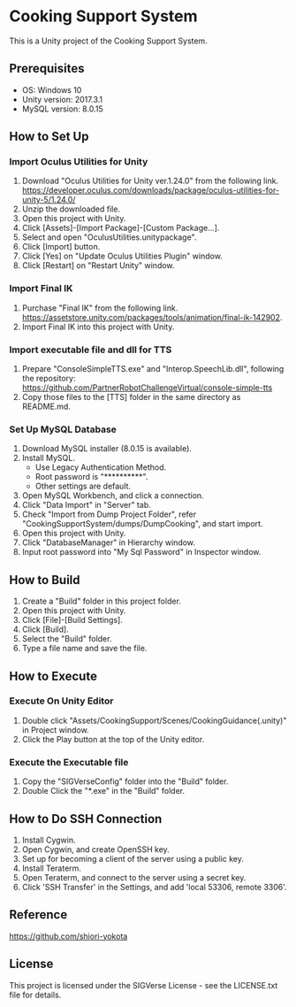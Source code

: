 # Cooking Support System

This is a Unity project of the Cooking Support System.

## Prerequisites

- OS: Windows 10
- Unity version: 2017.3.1
- MySQL version: 8.0.15


## How to Set Up

### Import Oculus Utilities for Unity

1. Download "Oculus Utilities for Unity ver.1.24.0" from the following link.  
https://developer.oculus.com/downloads/package/oculus-utilities-for-unity-5/1.24.0/
2. Unzip the downloaded file.
3. Open this project with Unity.
4. Click [Assets]-[Import Package]-[Custom Package...].
5. Select and open "OculusUtilities.unitypackage".
6. Click [Import] button.
7. Click [Yes] on "Update Oculus Utilities Plugin" window.
8. Click [Restart] on "Restart Unity" window.


### Import Final IK

1. Purchase "Final IK" from the following link.  
https://assetstore.unity.com/packages/tools/animation/final-ik-142902. 
2. Import Final IK into this project with Unity.


### Import executable file and dll for TTS
1. Prepare "ConsoleSimpleTTS.exe" and "Interop.SpeechLib.dll", following the repository: https://github.com/PartnerRobotChallengeVirtual/console-simple-tts
2. Copy those files to the [TTS] folder in the same directory as README.md.


### Set Up MySQL Database

1. Download MySQL installer (8.0.15 is available).
2. Install MySQL.
	- Use Legacy Authentication Method.
	- Root password is "**********".
	- Other settings are default.
3. Open MySQL Workbench, and click a connection.
4. Click "Data Import" in "Server" tab.
5. Check "Import from Dump Project Folder", refer "CookingSupportSystem/dumps/DumpCooking", and start import.
6. Open this project with Unity.
7. Click "DatabaseManager" in Hierarchy window.
8. Input root password into "My Sql Password" in Inspector window.


## How to Build

1. Create a "Build" folder in this project folder.
2. Open this project with Unity.
3. Click [File]-[Build Settings].
4. Click [Build].
5. Select the "Build" folder.
6. Type a file name and save the file.  


## How to Execute

### Execute On Unity Editor
1. Double click "Assets/CookingSupport/Scenes/CookingGuidance(.unity)" in Project window.
2. Click the Play button at the top of the Unity editor.  

### Execute the Executable file
1. Copy the "SIGVerseConfig" folder into the "Build" folder.
2. Double Click the "*.exe" in the "Build" folder.


## How to Do SSH Connection
1. Install Cygwin.
2. Open Cygwin, and create OpenSSH key.
3. Set up for becoming a client of the server using a public key.
4. Install Teraterm.
5. Open Teraterm, and connect to the server using a secret key.
6. Click 'SSH Transfer' in the Settings, and add 'local 53306, remote 3306'.


## Reference

https://github.com/shiori-yokota

## License

This project is licensed under the SIGVerse License - see the LICENSE.txt file for details.

